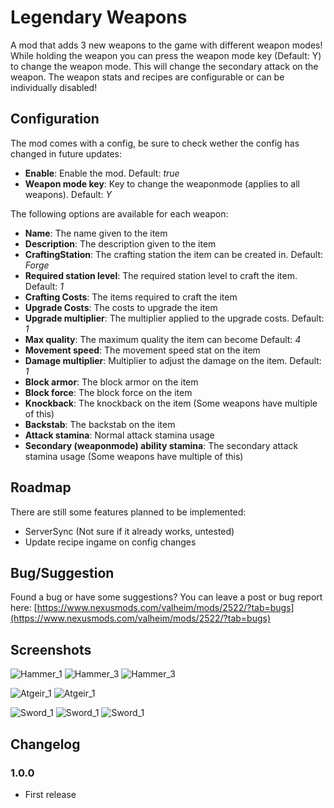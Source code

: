 # Legendary Weapons

A mod that adds 3 new weapons to the game with different weapon modes! While holding the weapon you can press the weapon mode key (Default: Y) to change the weapon mode. This will change the secondary attack on the weapon. The weapon stats and recipes are configurable or can be individually disabled!

## Configuration
The mod comes with a config, be sure to check wether the config has changed in future updates:
 - **Enable**: Enable the mod. Default: *true*
 - **Weapon mode key**: Key to change the weaponmode (applies to all weapons). Default: *Y*

 The following options are available for each weapon:
 - **Name**: The name given to the item
 - **Description**: The description given to the item
 - **CraftingStation**: The crafting station the item can be created in. Default: *Forge*
 - **Required station level**: The required station level to craft the item. Default: *1*
 - **Crafting Costs**: The items required to craft the item
 - **Upgrade Costs**: The costs to upgrade the item
 - **Upgrade multiplier**: The multiplier applied to the upgrade costs. Default: *1*
 - **Max quality**: The maximum quality the item can become Default: *4*
 - **Movement speed**: The movement speed stat on the item
 - **Damage multiplier**: Multiplier to adjust the damage on the item. Default: *1*
 - **Block armor**: The block armor on the item
 - **Block force**: The block force on the item
 - **Knockback**: The knockback on the item (Some weapons have multiple of this)
 - **Backstab**: The backstab on the item
 - **Attack stamina**: Normal attack stamina usage
 - **Secondary (weaponmode) ability stamina**: The secondary attack stamina usage (Some weapons have multiple of this)

## Roadmap
There are still some features planned to be implemented:
 - ServerSync (Not sure if it already works, untested)
 - Update recipe ingame on config changes

 ## Bug/Suggestion
 Found a bug or have some suggestions? You can leave a post or bug report here: [https://www.nexusmods.com/valheim/mods/2522/?tab=bugs](https://www.nexusmods.com/valheim/mods/2522/?tab=bugs)

 ## Screenshots
![Hammer_1](https://robhost.nl/img/valheim/Hammer_1.jpg)
![Hammer_3](https://robhost.nl/img/valheim/Hammer_2.jpg)
![Hammer_3](https://robhost.nl/img/valheim/Hammer_3.jpg)

![Atgeir_1](https://robhost.nl/img/valheim/Atgeir_1.jpg)
![Atgeir_1](https://robhost.nl/img/valheim/Atgeir_2.jpg)

![Sword_1](https://robhost.nl/img/valheim/Sword_1.jpg)
![Sword_1](https://robhost.nl/img/valheim/Sword_2.jpg)
![Sword_1](https://robhost.nl/img/valheim/Sword_3.jpg)

## Changelog
### 1.0.0
- First release
